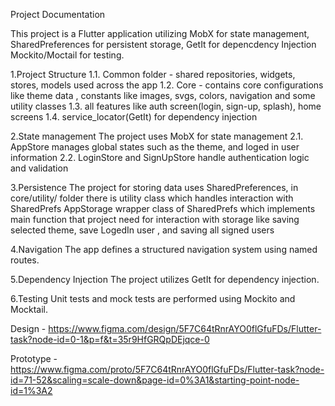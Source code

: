 Project Documentation

This project is a Flutter application utilizing MobX for state management, SharedPreferences for persistent storage, GetIt for depencdency Injection  Mockito/Moctail for testing.

1.Project Structure 
1.1. Common folder - shared repositories, widgets, stores, models used across the app
1.2. Core - contains core configurations like theme data , constants like images, svgs, colors, navigation and some utility classes 
1.3. all features like auth screen(login, sign-up, splash), home screens
1.4. service_locator(GetIt) for dependency injection

2.State management
The project uses MobX for state management
2.1. AppStore manages global states such as the theme, and loged in user information
2.2. LoginStore and SignUpStore handle authentication logic and validation


3.Persistence
The project for storing data uses SharedPreferences, in core/utility/ folder there is utility class which handles interaction with SharedPrefs
AppStorage wrapper class of SharedPrefs which implements main function that project need for interaction with storage like saving selected theme, save LogedIn user , and saving all signed users


4.Navigation
The app defines a structured navigation system using named routes.


5.Dependency Injection
The project utilizes GetIt for dependency injection.


6.Testing
Unit tests and mock tests are performed using Mockito and Mocktail.


Design - https://www.figma.com/design/5F7C64tRnrAYO0flGfuFDs/Flutter-task?node-id=0-1&p=f&t=35r9HfGRQpDEjqce-0

Prototype - https://www.figma.com/proto/5F7C64tRnrAYO0flGfuFDs/Flutter-task?node-id=71-52&scaling=scale-down&page-id=0%3A1&starting-point-node-id=1%3A2



